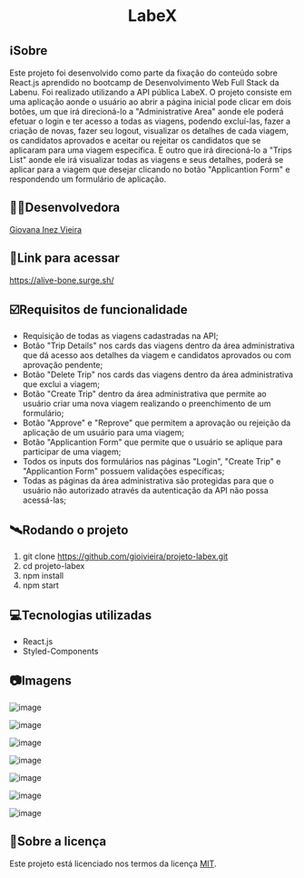 <h1 align="center">LabeX</h1>

##  ℹ️Sobre
Este projeto foi desenvolvido como parte da fixação do conteúdo sobre React.js aprendido no bootcamp de Desenvolvimento Web Full Stack da Labenu. Foi realizado utilizando a API pública LabeX. O projeto consiste em uma aplicação aonde o usuário ao abrir a página inicial pode clicar em dois botões, um que irá direcioná-lo a "Administrative Area" aonde ele poderá efetuar o login e ter acesso a todas as viagens, podendo excluí-las, fazer a criação de novas, fazer seu logout, visualizar os detalhes de cada viagem, os candidatos aprovados e aceitar ou rejeitar os candidatos que se aplicaram para uma viagem específica. E outro que irá direcioná-lo a "Trips List" aonde ele irá visualizar todas as viagens e seus detalhes, poderá se aplicar para a viagem que desejar clicando no botão "Applicantion Form" e respondendo um formulário de aplicação.

##  👩‍💻Desenvolvedora
<a href="https://github.com/gioivieira" target="_blank"><p>Giovana Inez Vieira</p></a>

## 🔗Link para acessar
https://alive-bone.surge.sh/

## ☑️Requisitos de funcionalidade
- Requisição de todas as viagens cadastradas na API;
- Botão "Trip Details" nos cards das viagens dentro da área administrativa que dá acesso aos detalhes da viagem e candidatos aprovados ou com aprovação pendente;
- Botão "Delete Trip" nos cards das viagens dentro da área administrativa que exclui a viagem;
- Botão "Create Trip" dentro da área administrativa que permite ao usuário criar uma nova viagem realizando o preenchimento de um formulário;
- Botão "Approve" e "Reprove" que permitem a aprovação ou rejeição da aplicação de um usuário para uma viagem;
- Botão "Applicantion Form" que permite que o usuário se aplique para participar de uma viagem;
- Todos os inputs dos formulários nas páginas "Login", "Create Trip" e "Applicantion Form" possuem validações específicas;
- Todas as páginas da área administrativa são protegidas para que o usuário não autorizado através da autenticação da API não possa acessá-las;

## 🛰Rodando o projeto

1. git clone https://github.com/gioivieira/projeto-labex.git 
2. cd projeto-labex 
3. npm install
4. npm start

## 💻Tecnologias utilizadas
- React.js
- Styled-Components

## 📷Imagens

![image](https://user-images.githubusercontent.com/102439115/193111341-6ae37bb8-fb10-4528-b670-fc3deb8cc80b.png)

![image](https://user-images.githubusercontent.com/102439115/193111411-df335a53-3c29-4d7f-98f9-3db68dd2b320.png)

![image](https://user-images.githubusercontent.com/102439115/193111470-aa80000a-65c5-4250-9300-fecf62789251.png)

![image](https://user-images.githubusercontent.com/102439115/193111675-4e26bb15-7406-4684-bab6-79b7c00a0a95.png)

![image](https://user-images.githubusercontent.com/102439115/193111712-439835ca-630b-4cc8-a9f8-cbd62ce3c08d.png)

![image](https://user-images.githubusercontent.com/102439115/193111790-47b6cadf-9dfc-4dd6-b12b-58774fa7bec1.png)

![image](https://user-images.githubusercontent.com/102439115/193111840-cd49905d-260b-4402-96d6-0971f4c67f48.png)

## 📝Sobre a licença

Este projeto está licenciado nos termos da licença [MIT](./LICENSE).


